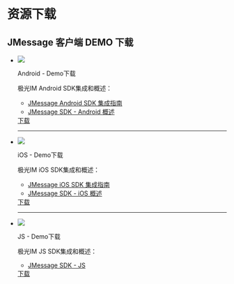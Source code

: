 # 资源下载
## JMessage 客户端 DEMO 下载



<div class="download">
    <ul>
        <li>
            <div class="download-left">
                <div class="download-image">
                    <img src="../image/resource_android.png">
                </div>
            </div>
            <div class="download-right">
                <div class="download-title">
                    <p>Android - Demo下载</p>
                </div>
                <div class="download-info">
                    <p>极光IM Android SDK集成和概述：</p>
                    <ul class="download-info-ul">
                        <li><a href="../client/jmessage_android_guide">JMessage Android SDK 集成指南</a></li>
                        <li><a href="../client/im_sdk_android/">JMessage SDK - Android 概述</a></li>
                        <div style=" clear:both; visibility:hidden;">
                    </ul>
                    </div>
                    <div class="download-icon">
                        <a href="https://www.jiguang.cn/downloads/sdk/im_android/">下载</a>
                    </div>
                </div>
                <div class="hr">
                <hr />
                </div>
        </li>
        <li>
            <div class="download-left">
                <div class="download-image">
                    <img src="../image/resource_ios.png">
                </div>
            </div>
            <div class="download-right">
                <div class="download-title">
                    <p>iOS - Demo下载</p>
                </div>
                <div class="download-info">
                    <p>极光IM iOS SDK集成和概述：</p>
                    <ul class="download-info-ul">
                        <li><a href="../client/jmessage_ios_guide/">JMessage iOS SDK 集成指南</a></li>
                        <li><a href="../client/im_sdk_ios/">JMessage SDK - iOS 概述</a></li>
                        <div style=" clear:both; visibility:hidden;">
                    </ul>
                    </div>
                    <div class="download-icon">
                        <a href="https://www.jiguang.cn/downloads/sdk/im_ios/">下载</a>
                    </div>
                </div>
                <div class="hr">
                <hr />
                </div>
        </li>
        <li>
            <div class="download-left">
                <div class="download-image">
                    <img src="../image/resource_js.png">
                </div>
            </div>
            <div class="download-right">
                <div class="download-title">
                    <p>JS - Demo下载</p>
                </div>
                <div class="download-info">
                    <p>极光IM JS SDK集成和概述：</p>
                    <ul class="download-info-ul">
                        <li><a href="../client/im_sdk_js/">JMessage SDK - JS</a></li>
                        <div style=" clear:both; visibility:hidden;">
                    </ul>
                    </div>
                    <div class="download-icon">
                        <a href="https://www.jiguang.cn/downloads/sdk/im_js/">下载</a>
                    </div>
                </div>
        </li>
        <div style=" clear:both; visibility:hidden;">
    </ul>
    </div>